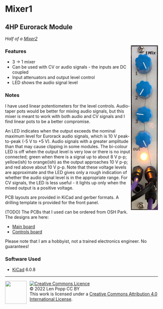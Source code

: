 # Mixer1

## 4HP Eurorack Module

_Half of a [Mixer2](../Mixer2)_

<img src="Mixer1.jpg" style="float:right">

### Features
- 3 -> 1 mixer
- Can be used with CV or audio signals - the inputs are DC coupled
- Input attenuators and output level control
- LED shows the audio signal level

### Notes
I have used linear potentiometers for the level controls. Audio-taper pots would be better for mixing audio signals, but this mixer is meant to work with both audio and CV signals and I find linear pots to be a better compromise.

An LED indicates when the output exceeds the nominal maximum level for Eurorack audio signals, which is 10 V peak-to-peak (-5 V to +5 V). Audio signals with a greater amplitude than that may cause clipping in some modules.
The bi-colour LED is off when the output level is very low or there is no input connected; green when there is a signal up to about 8 V p-p; yellow(ish) to orange(ish) as the output approaches 10 V p-p; and red above about 10 V p-p. Note that these voltage levels are approximate and the LED gives only a rough indication of whether the audio signal level is in the appropriate range.
For CV signals, the LED is less useful - it lights up only when the mixed output is a positive voltage.

PCB layouts are provided in KiCad and gerber formats. A drilling template is provided for the front panel.

(TODO) The PCBs that I used can be ordered from OSH Park. The designs are here:
- [Main board](https://oshpark.com/shared_projects/zzz)
- [Controls board](https://oshpark.com/shared_projects/zzz)

Please note that I am a hobbyist, not a trained electronics engineer. No guarantees!

### Software Used

* [KiCad](https://www.kicad.org/) 6.0.8

<hr /><div><div style="float:left; padding-right:10px;"><img src="https://i0.wp.com/www.oshwa.org/wp-content/uploads/2014/03/oshw-logo-100-px.png" width=71 height=75 /></div><div style="xfloat:left; padding-left:10px;"><a rel="license" href="http://creativecommons.org/licenses/by/4.0/"><img alt="Creative Commons Licence" style="border-width:0;" src="https://i.creativecommons.org/l/by/4.0/88x31.png" /></a><br />© 2022 Len Popp CC BY<br />This work is licensed under a <a rel="license" href="http://creativecommons.org/licenses/by/4.0/">Creative Commons Attribution 4.0 International License</a>.</div></div>